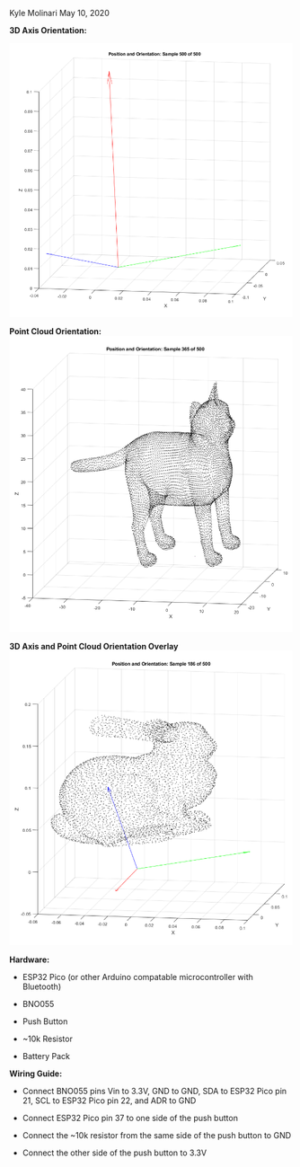 Kyle Molinari
May 10, 2020

**3D Axis Orientation:**

![3D Orientation Axes](https://github.com/KyleMolinari/LiveWirelessOrientationTracker/blob/master/Visualization/axesexample.png)

**Point Cloud Orientation:**
![Point Cloud Cat Example](https://github.com/KyleMolinari/LiveWirelessOrientationTracker/blob/master/Visualization/catexample.png)

**3D Axis and Point Cloud Orientation Overlay**
![3D Axis and Point Cloud Orientation Overlay](https://github.com/KyleMolinari/LiveWirelessOrientationTracker/blob/master/Visualization/bunnyexample.png)

**Hardware:**
      
- ESP32 Pico (or other Arduino compatable microcontroller with Bluetooth)

- BNO055

- Push Button

- ~10k Resistor

- Battery Pack

**Wiring Guide:**

- Connect BNO055 pins Vin to 3.3V, GND to GND, SDA to ESP32 Pico pin 21, SCL to ESP32 Pico pin 22, and ADR to GND

- Connect ESP32 Pico pin 37 to one side of the push button

- Connect the ~10k resistor from the same side of the push button to GND

- Connect the other side of the push button to 3.3V
